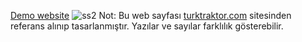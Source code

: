 [Demo website](https://fascinating-froyo-336c71.netlify.app/)
![ss2](https://github.com/hakkicanercetin/Tractor-Company/assets/38086532/774428d6-1e4a-4948-b1c8-32995ee9e6dc)
Not: Bu web sayfası [turktraktor.com](https://www.turktraktor.com.tr/) sitesinden referans alınıp tasarlanmıştır.
Yazılar ve sayılar farklılık gösterebilir.
